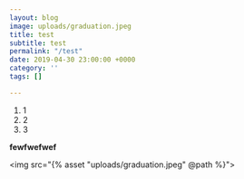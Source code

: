 ```yaml
---
layout: blog
image: uploads/graduation.jpeg
title: test
subtitle: test
permalink: "/test"
date: 2019-04-30 23:00:00 +0000
category: ''
tags: []

---
```

1. 1
2. 2
3. 3

**fewfwefwef**

<img src="{% asset "uploads/graduation.jpeg" @path %}">